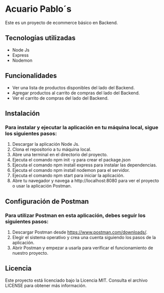 # Acuario Pablo´s
Este es un proyecto de ecommerce básico en Backend. 

## Tecnologías utilizadas
- Node Js
- Express
- Nodemon

## Funcionalidades
- Ver una lista de productos disponibles del lado del Backend.
- Agregar productos al carrito de compras del lado del Backend.
- Ver el carrito de compras del lado del Backend.

## Instalación

### Para instalar y ejecutar la aplicación en tu máquina local, sigue los siguientes pasos:
1. Descargar la aplicación Node Js.
2. Clona el repositorio a tu máquina local.
3. Abre una terminal en el directorio del proyecto.
4. Ejecuta el comando npm init -y para crear el package.json
5. Ejecuta el comando npm install express para instalar las dependencias.
6. Ejecuta el comando npm install nodemon para el servidor.
6. Ejecuta el comando npm start para iniciar la aplicación.
7. Abre tu navegador y navega a http://localhost:8080 para ver el proyecto o usar la aplicación Postman.

## Configuración de Postman

### Para utilizar Postman en esta aplicación, debes seguir los siguientes pasos:

1. Descargar Postman desde https://www.postman.com/downloads/.
2. Elegir el sistema operativo y crea una cuenta siguiendo los pasos de la aplicación.
4. Abrir Postman y empezar a usarla para verificar el funcionamiento de nuestro proyecto.

## Licencia
Este proyecto está licenciado bajo la Licencia MIT. Consulta el archivo LICENSE para obtener más información.